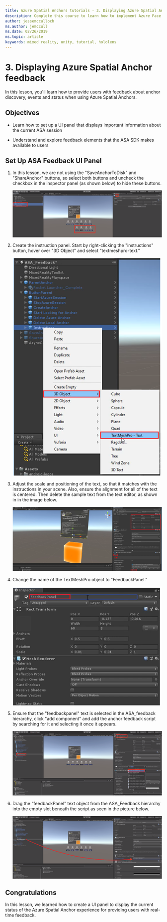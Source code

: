 ```yaml
---
title: Azure Spatial Anchors tutorials - 3. Displaying Azure Spatial Anchor feedback
description: Complete this course to learn how to implement Azure Face Recognition within a mixed reality application.
author: jessemcculloch
ms.author: jemccull
ms.date: 02/26/2019
ms.topic: article
keywords: mixed reality, unity, tutorial, hololens
---
```


# 3. Displaying Azure Spatial Anchor feedback

In this lesson, you'll learn how to provide users with feedback about anchor discovery, events and status when using Azure Spatial Anchors.

## Objectives

* Learn how to set up a UI panel that displays important information about the current ASA session

* Understand and explore feedback elements that the ASA SDK makes available to users

## Set Up ASA Feedback UI Panel

1. In this lesson, we are not using the "SaveAnchorToDisk" and "ShareAnchor" buttons, so select both buttons and uncheck the checkbox in the inspector panel (as shown below) to hide these buttons.

    ![module2chapter3step1im](images/module2chapter3step1im.PNG)

2. Create the instruction panel. Start by right-clicking the "instructions" button, hover over "3D Object" and select "textmeshpro-text."

    ![module2chapter3step2im](images/module2chapter3step2im.PNG)

3. Adjust the scale and positioning of the text, so that it matches with the instructions in your scene. Also, ensure the alignment for all of the text is centered. Then delete the sample text from the text editor, as shown in in the image below.

    ![module2chapter3step3im](images/module2chapter3step3im.PNG)

4. Change the name of the TextMeshPro object to "FeedbackPanel."

    ![module2chapter3step4im](images/module2chapter3step4im.PNG)

5. Ensure that the "feedbackpanel" text is selected in the ASA_feedback hierarchy, click "add component" and add the anchor feedback script by searching for it and selecting it once it appears.

    ![module2chapter3step8im](images/module2chapter3step8im.PNG)

6. Drag the "feedbackPanel" text object from the ASA_Feedback hierarchy into the empty slot beneath the script as seen in the picture below.

    ![module2chapter3step9im](images/module2chapter3step9im.PNG)

## Congratulations

In this lesson, we learned how to create a UI panel to display the current status of the Azure Spatial Anchor experience for providing users with real-time feedback.
